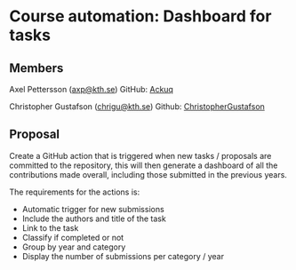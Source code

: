 # Course automation: Dashboard for tasks

## Members

Axel Pettersson (axp@kth.se)
GitHub: [Ackuq](https://github.com/Ackuq)

Christopher Gustafson (chrigu@kth.se)
Github: [ChristopherGustafson](https://github.com/ChristopherGustafson)

## Proposal

Create a GitHub action that is triggered when new tasks / proposals are committed to the repository, this will then generate a dashboard of all the contributions made overall, including those submitted in the previous years.

The requirements for the actions is:

-   Automatic trigger for new submissions
-   Include the authors and title of the task
-   Link to the task
-   Classify if completed or not
-   Group by year and category
-   Display the number of submissions per category / year
